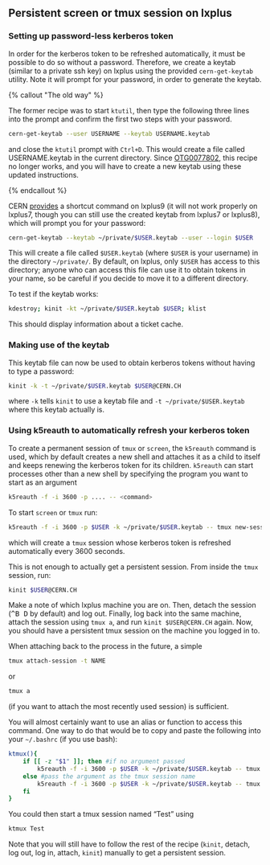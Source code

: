 ## Persistent screen or tmux session on lxplus

### Setting up password-less kerberos token

In order for the kerberos token to be refreshed automatically, it must be possible to do so without a password.
Therefore, we create a keytab (similar to a private ssh key) on lxplus using the provided `cern-get-keytab` utility. Note it will prompt for your password, in order to generate the keytab.

{% callout "The old way" %}

The former recipe was to start `ktutil`, then type the following three lines into the prompt and confirm the first two steps with your password.
```bash
cern-get-keytab --user USERNAME --keytab USERNAME.keytab
```
and close the `ktutil` prompt with `Ctrl+D`.
This would create a file called USERNAME.keytab in the current directory.
Since [OTG0077802](https://cern.service-now.com/service-portal?id=outage&n=OTG0077802), this recipe no longer works, and you will have to create a new keytab using these updated instructions.

{% endcallout %}

CERN [provides](https://cern.service-now.com/service-portal?id=kb_article&n=KB0003405) a shortcut command on lxplus9 (it will not work properly on lxplus7, though you can still use the created keytab from lxplus7 or lxplus8), which will prompt you for your password:
```bash
cern-get-keytab --keytab ~/private/$USER.keytab --user --login $USER
```
This will create a file called `$USER.keytab` (where `$USER` is your username) in the directory `~/private/`. By default, on lxplus, only `$USER` has access to this directory; anyone who can access this file can use it to obtain tokens in your name, so be careful if you decide to move it to a different directory.

To test if the keytab works:
```bash
kdestroy; kinit -kt ~/private/$USER.keytab $USER; klist
```
This should display information about a ticket cache.

### Making use of the keytab
This keytab file can now be used to obtain kerberos tokens without having to type a password:
```bash
kinit -k -t ~/private/$USER.keytab $USER@CERN.CH
```
where `-k` tells `kinit` to use a keytab file and `-t ~/private/$USER.keytab` where this keytab actually is.
### Using k5reauth to automatically refresh your kerberos token
To create a permanent session of `tmux` or `screen`, the `k5reauth` command is used, which by default creates a new shell and attaches it as a child to itself and keeps renewing the kerberos token for its children. `k5reauth` can start processes other than a new shell by specifying the program you want to start as an argument
```bash
k5reauth -f -i 3600 -p .... -- <command>
```
To start `screen` or `tmux` run:
```bash
k5reauth -f -i 3600 -p $USER -k ~/private/$USER.keytab -- tmux new-session -s NAME
```
which will create a `tmux` session whose kerberos token is refreshed automatically every 3600 seconds.

This is not enough to actually get a persistent session. From inside the `tmux` session, run:
```bash
kinit $USER@CERN.CH
```
Make a note of which lxplus machine you are on. Then, detach the session (<kbd>^B D</kbd> by default) and log out. Finally, log back into the same machine, attach the session using `tmux a`, and run `kinit $USER@CERN.CH` again.
Now, you should have a persistent tmux session on the machine you logged in to.

When attaching back to the process in the future, a simple
```bash
tmux attach-session -t NAME
```
or
```bash
tmux a
```
(if you want to attach the most recently used session) is sufficient.

You will almost certainly want to use an alias or function to access this command. One way to do that would be to copy and paste the following into your `~/.bashrc` (if you use bash):
```bash
ktmux(){
    if [[ -z "$1" ]]; then #if no argument passed
        k5reauth -f -i 3600 -p $USER -k ~/private/$USER.keytab -- tmux new-session
    else #pass the argument as the tmux session name
        k5reauth -f -i 3600 -p $USER -k ~/private/$USER.keytab -- tmux new-session -s $1
    fi
}
```
You could then start a tmux session named “Test” using
```bash
ktmux Test
```
Note that you will still have to follow the rest of the recipe (`kinit`, detach, log out, log in, attach, `kinit`) manually to get a persistent session.
